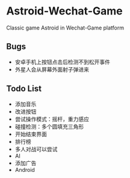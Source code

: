 # Astroid-Wechat-Game
Classic game Astroid in Wechat-Game platform

## Bugs
- 安卓手机上按钮点击后检测不到松开事件
- 外星人会从屏幕外面射子弹进来

## Todo List
- 添加音乐
- 改进按钮
- 尝试操作模式：摇杆，重力感应
- 碰撞检测：多个圆填充三角形
- 开始结束界面
- 排行榜
- 多人对战可以尝试
- AI
- 添加广告
- Android
